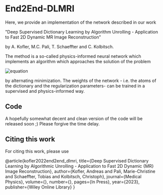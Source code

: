 # End2End-DLMRI

Here, we provide an implementation of the network described in our work

"Deep Supervised Dictionary Learning by Algorithm Unrolling - Application to Fast 2D Dynamic MR Image Reconstruction"

by A. Kofler, M.C. Pali, T. Schaeffter and C. Kolbitsch.

The method is a so-called physics-informed neural network which implements an algorithm which approaches the solution of the problem

![equation](https://latex.codecogs.com/svg.image?\underset{\mathbf{x},&space;\{\{\boldsymbol{\gamma}_j\}\}_j}{\mathrm{min}}&space;\frac{1}{2}\|\|&space;\mathbf{F}_I\mathbf{x}&space;&space;&space;-\mathbf{y}_I\|\|_2^2&space;&plus;&space;\frac{\lambda}{2}&space;\sum_{j=1}^{N_{\mathbf{d},\mathbf{s}}}&space;\|\|&space;\mathbf{R}_j^{\mathbf{d},&space;\mathbf{s}}&space;\mathbf{x}&space;-&space;\mathbf{\Psi}&space;\boldsymbol{\gamma}_j&space;\|\|_2^2&space;&plus;&space;\alpha&space;\sum_{j=1}^{N_{\mathbf{d},\mathbf{s}}}&space;\|\|&space;\boldsymbol{\gamma}_j\|\|_1)

by alternating minimization. The weights of the network - i.e. the atoms of the dictionary and the regularization parameters- can be trained in a supervised and physics-informed way.

## Code

A hopefully somewhat decent and clean version of the code will be released soon ;) Please forgive the time delay.

## Citing this work
For citing this work, please use

@article{kofler2022end2end_dlmri,
  title={Deep Supervised Dictionary Learning by Algorithmic Unrolling - Application to Fast 2D Dynamic {MR} Image Reconstruction},
  author={Kofler, Andreas and Pali, Marie-Christine and Schaeffter, Tobias and Kolbitsch, Christoph},
  journal={Medical Physics},
  volume={},
  number={},
  pages={In Press},
  year={2023},
  publisher={Wiley Online Library}
}
